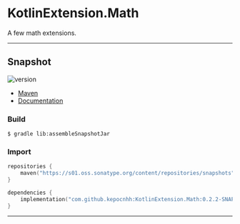 # KotlinExtension.Math
A few math extensions.

---

## Snapshot

![version](https://img.shields.io/static/v1?label=version&message=0.2.2-SNAPSHOT&labelColor=212121&color=2962ff&style=flat)

- [Maven](https://s01.oss.sonatype.org/content/repositories/snapshots/com/github/kepocnhh/KotlinExtension.Math/0.2.2-SNAPSHOT)
- [Documentation](https://StanleyProjects.github.io/KotlinExtension.Math/doc/0.2.2-SNAPSHOT)

### Build
```
$ gradle lib:assembleSnapshotJar
```

### Import
```kotlin
repositories {
    maven("https://s01.oss.sonatype.org/content/repositories/snapshots")
}

dependencies {
    implementation("com.github.kepocnhh:KotlinExtension.Math:0.2.2-SNAPSHOT")
}
```

---
